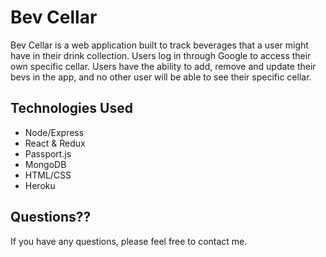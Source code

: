 # Bev Cellar
Bev Cellar is a web application built to track beverages that a user might have in their drink collection. Users log in through Google to access their own specific cellar. Users have the ability to add, remove and update their bevs in the app, and no other user will be able to see their specific cellar.

## Technologies Used
- Node/Express
- React & Redux
- Passport.js
- MongoDB
- HTML/CSS
- Heroku

## Questions??
If you have any questions, please feel free to contact me.
